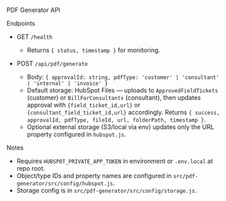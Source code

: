 PDF Generator API

Endpoints
- GET `/health`
  - Returns `{ status, timestamp }` for monitoring.

- POST `/api/pdf/generate`
  - Body: `{ approvalId: string, pdfType: 'customer' | 'consultant' | 'internal' | 'invoice' }`
  - Default storage: HubSpot Files — uploads to `ApprovedFieldTickets` (customer) or `BillForConsultants` (consultant), then updates approval with `{field_ticket_id,url}` or `{consultant_field_ticket_id,url}` accordingly. Returns `{ success, approvalId, pdfType, fileId, url, folderPath, timestamp }`.
  - Optional external storage (S3/local via env) updates only the URL property configured in `hubspot.js`.

Notes
- Requires `HUBSPOT_PRIVATE_APP_TOKEN` in environment or `.env.local` at repo root.
- Object/type IDs and property names are configured in `src/pdf-generator/src/config/hubspot.js`.
- Storage config is in `src/pdf-generator/src/config/storage.js`.
